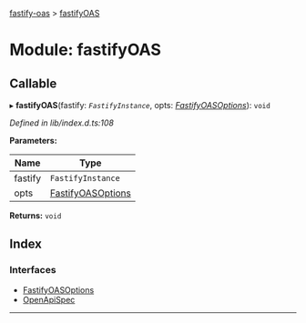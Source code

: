 [fastify-oas](../README.md) > [fastifyOAS](../modules/fastifyoas.md)

# Module: fastifyOAS

## Callable
▸ **fastifyOAS**(fastify: *`FastifyInstance`*, opts: *[FastifyOASOptions](../interfaces/fastifyoas.fastifyoasoptions.md)*): `void`

*Defined in lib/index.d.ts:108*

**Parameters:**

| Name | Type |
| ------ | ------ |
| fastify | `FastifyInstance` |
| opts | [FastifyOASOptions](../interfaces/fastifyoas.fastifyoasoptions.md) |

**Returns:** `void`

## Index

### Interfaces

* [FastifyOASOptions](../interfaces/fastifyoas.fastifyoasoptions.md)
* [OpenApiSpec](../interfaces/fastifyoas.openapispec.md)

---

